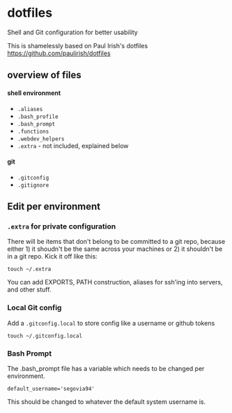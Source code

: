 # dotfiles
Shell and Git configuration for better usability

This is shamelessly based on Paul Irish's dotfiles https://github.com/paulirish/dotfiles

## overview of files

#### shell environment
* `.aliases`
* `.bash_profile`
* `.bash_prompt`
* `.functions`
* `.webdev_helpers`
* `.extra` - not included, explained below

#### git
* `.gitconfig`
* `.gitignore`


## Edit per environment

### `.extra` for private configuration

There will be items that don't belong to be committed to a git repo, because either 1) it shoudn't be the same across your machines or 2) it shouldn't be in a git repo. Kick it off like this:

`touch ~/.extra` 

You can add EXPORTS, PATH construction, aliases for ssh'ing into servers, and other stuff.

### Local Git config
Add a `.gitconfig.local` to store config like a username or github tokens

`touch ~/.gitconfig.local` 

### Bash Prompt
The .bash_prompt file has a variable which needs to be changed per environment.

`default_username='segovia94'`

This should be changed to whatever the default system username is.
